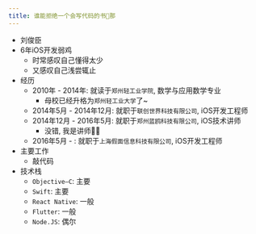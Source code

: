 ```yaml
---
title: 谁能拒绝一个会写代码的书🐛那
---
```


- 刘俊臣
- 6年iOS开发弱鸡
    - 时常感叹自己懂得太少
    - 又感叹自己浅尝辄止
- 经历
    - 2010年 - 2014年: 就读于`郑州轻工业学院`, 数学与应用数学专业
        - 母校已经升格为`郑州轻工业大学`了~
    - 2014年5月 - 2014年12月: 就职于`联创世界科技有限公司`, iOS开发工程师
    - 2014年12月 - 2016年5月: 就职于`郑州蓝鸥科技有限公司`, iOS技术讲师
        - 没错, 我是讲师🧟‍♀️
    - 2016年5月 - : 就职于`上海假面信息科技有限公司`, iOS开发工程师
- 主要工作
    - 敲代码
- 技术栈
    - `Objective—C`: 主要
    - `Swift`: 主要
    - `React Native`: 一般
    - `Flutter`: 一般
    - `Node.JS`: 偶尔

